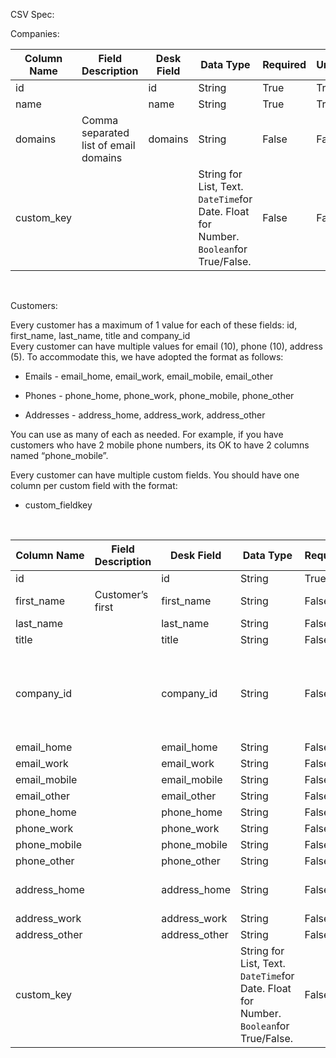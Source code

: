 CSV Spec:

Companies:

| **Column Name** | **Field Description**                 | **Desk Field** | **Data Type**                                                                         | **Required** | **Unique** | **Validations**      | **Example 1**    | **Example 2**               |
|-----------------|---------------------------------------|----------------|---------------------------------------------------------------------------------------|--------------|------------|----------------------|------------------|-----------------------------|
| id              |                                       | id             | String                                                                                | True         | True       |                      | 8764387          | Q3867                       |
| name            |                                       | name           | String                                                                                | True         | True       |                      | Acme Inc.        |                             |
| domains         | Comma separated list of email domains | domains        | String                                                                                | False        | False      | Must be valid domain | domain.com       | domain.com, anotherone.net  |
| custom\_key     |                                       |                | String for List, Text. `DateTime`for Date. Float for Number. `Boolean`for True/False. | False        | False      |                      | custom\_industry | custom\_current\_sales\_rep |

 

Customers:

Every customer has a maximum of 1 value for each of these fields: id,
first\_name, last\_name, title and company\_id  
Every customer can have multiple values for email (10), phone (10), address (5).
To accommodate this, we have adopted the format as follows:

-   Emails - email\_home, email\_work, email\_mobile, email\_other

-   Phones - phone\_home, phone\_work, phone\_mobile, phone\_other

-   Addresses - address\_home, address\_work, address\_other

You can use as many of each as needed. For example, if you have customers who
have 2 mobile phone numbers, its OK to have 2 columns named “phone\_mobile”.

Every customer can have multiple custom fields. You should have one column per
custom field with the format:

-   custom\_fieldkey

 

| **Column Name** | **Field Description** | **Desk Field** | **Data Type**                                                                         | **Required** | **Unique** | **Validations**                                                            | **Example 1**                        | **Example 2**                 |
|-----------------|-----------------------|----------------|---------------------------------------------------------------------------------------|--------------|------------|----------------------------------------------------------------------------|--------------------------------------|-------------------------------|
| id              |                       | id             | String                                                                                | True         | True       |                                                                            | 8764387                              | Q3867                         |
| first\_name     | Customer’s first      | first\_name    | String                                                                                | False        | False      |                                                                            | Jon                                  |                               |
| last\_name      |                       | last\_name     | String                                                                                | False        | False      |                                                                            | Doe                                  |                               |
| title           |                       | title          | String                                                                                | False        | False      |                                                                            | Mr.                                  |                               |
| company\_id     |                       | company\_id    | String                                                                                | False        | False      | If value present, record with corresponding ID must exist in companies.csv | 655744                               |                               |
| email\_home     |                       | email\_home    | String                                                                                | False        | True       |                                                                            | jon.doe\@gmail.com                   |                               |
| email\_work     |                       | email\_work    | String                                                                                | False        | True       |                                                                            | jdoe\@work.com                       |                               |
| email\_mobile   |                       | email\_mobile  | String                                                                                | False        | True       |                                                                            |                                      |                               |
| email\_other    |                       | email\_other   | String                                                                                | False        | True       |                                                                            |                                      |                               |
| phone\_home     |                       | phone\_home    | String                                                                                | False        | False      |                                                                            | 123-123-1234                         | (789) 234-5432                |
| phone\_work     |                       | phone\_work    | String                                                                                | False        | False      |                                                                            |                                      |                               |
| phone\_mobile   |                       | phone\_mobile  | String                                                                                | False        | False      |                                                                            |                                      |                               |
| phone\_other    |                       | phone\_other   | String                                                                                | False        | False      |                                                                            |                                      |                               |
| address\_home   |                       | address\_home  | String                                                                                | False        | False      |                                                                            | 123 Main St, San Francisco, CA 94105 |                               |
| address\_work   |                       | address\_work  | String                                                                                | False        | False      |                                                                            |                                      |                               |
| address\_other  |                       | address\_other | String                                                                                | False        | False      |                                                                            |                                      |                               |
| custom\_key     |                       |                | String for List, Text. `DateTime`for Date. Float for Number. `Boolean`for True/False. | False        | False      |                                                                            | custom\_location                     | custom\_security\_role\_admin |
